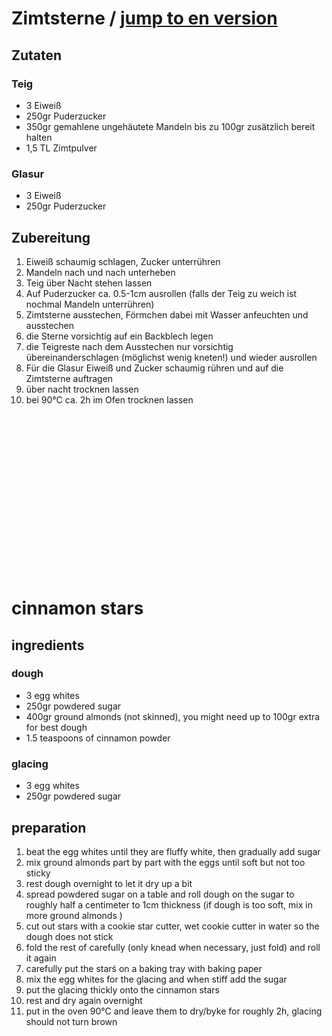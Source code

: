 # Zimtsterne / <a href="#en">jump to en version</a>

## Zutaten

### Teig
- 3 Eiweiß
- 250gr Puderzucker
- 350gr gemahlene ungehäutete Mandeln bis zu 100gr zusätzlich bereit halten
- 1,5 TL Zimtpulver

### Glasur
- 3 Eiweiß
- 250gr Puderzucker

## Zubereitung

1. Eiweiß schaumig schlagen, Zucker unterrühren
1. Mandeln nach und nach unterheben
1. Teig über Nacht stehen lassen
1. Auf Puderzucker ca. 0.5-1cm ausrollen (falls der Teig zu weich ist nochmal Mandeln unterrühren)
1. Zimtsterne ausstechen, Förmchen dabei mit Wasser anfeuchten und ausstechen
1. die Sterne vorsichtig auf ein Backblech legen 
1. die Teigreste nach dem Ausstechen nur vorsichtig übereinanderschlagen (möglichst wenig kneten!)
  und wieder ausrollen
1. Für die Glasur Eiweiß und Zucker schaumig rühren und auf die Zimtsterne auftragen
1. über nacht trocknen lassen
1. bei 90°C ca. 2h im Ofen trocknen lassen

<br />
<br />
<br />
<br />
<br />
<br />
<br />
<br />
<br />
<br />
<br />
<br />
<br />
<br />
<a name="en"></a>
<br />

# cinnamon stars

## ingredients

### dough

- 3 egg whites
- 250gr powdered sugar
- 400gr ground almonds (not skinned), you might need up to 100gr extra for best dough
- 1.5 teaspoons of cinnamon powder

### glacing

- 3 egg whites
- 250gr powdered sugar

## preparation

1. beat the egg whites until they are fluffy white, then gradually add sugar
1. mix ground almonds part by part with the eggs until soft but not too sticky
1. rest dough overnight to let it dry up a bit
1. spread powdered sugar on a table and roll dough on the sugar to roughly half a centimeter to 1cm thickness
  (if dough is too soft, mix in more ground almonds )
1. cut out stars with a cookie star cutter, wet cookie cutter in water so the dough does not stick
1. fold the rest of carefully (only knead when necessary, just fold) and roll it again 
1. carefully put the starś on a baking tray with baking paper
1. mix the egg whites for the glacing and when stiff add the sugar
1. put the glacing thickly onto the cinnamon stars
1. rest and dry again overnight
1. put in the oven 90°C and leave them to dry/byke for roughly 2h, glacing should not turn brown